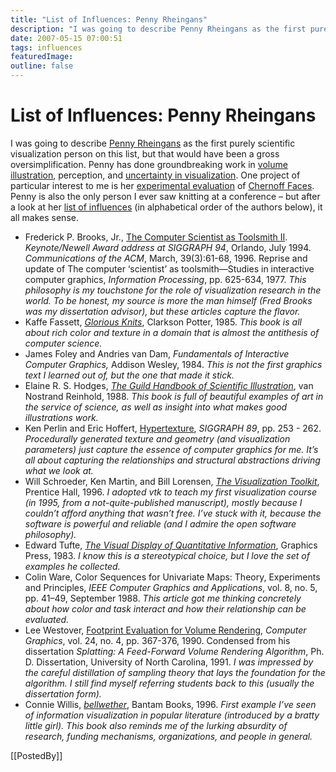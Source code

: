 ```yaml
---
title: "List of Influences: Penny Rheingans"
description: "I was going to describe Penny Rheingans as the first purely scientific visualization person on this list, but that would have been a gross oversimplification. Penny has done groundbreaking work in volume illustration, perception, and uncertainty in visualization. One project of particular interest to me is an experimental evaluation of Chernoff Faces.  Penny is also the only person I ever saw knitting at a conference &ndash; but after a look at her list of influences (in alphabetical order of the authors below), it all make sense."
date: 2007-05-15 07:00:51
tags: influences
featuredImage: 
outline: false
---
```


# List of Influences: Penny Rheingans

I was going to describe <a href="http://www.csee.umbc.edu/~rheingan/">Penny Rheingans</a> as the first purely scientific visualization person on this list, but that would have been a gross oversimplification. Penny has done groundbreaking work in <a href="http://www.csee.umbc.edu/~ebert/npr/">volume illustration</a>, perception, and <a href="http://www.cs.umbc.edu/~rheingan/research/vivd.html">uncertainty in visualization</a>. One project of particular interest to me is her <a href="http://www.research.ibm.com/people/c/cjmorris/publications/Chernoff_990402.pdf">experimental evaluation</a> of <a href="/VisCrit/ChernoffFaces.html">Chernoff Faces</a>. Penny is also the only person I ever saw knitting at a conference – but after a look at her <a href="/blog/series-lists-of-influences.html">list of influences</a> (in alphabetical order of the authors below), it all makes sense.

- Frederick P. Brooks, Jr., <a href="http://www.cs.unc.edu/~brooks/Toolsmith-CACM.pdf">The Computer Scientist as Toolsmith II</a>. <em>Keynote/Newell Award address at SIGGRAPH 94</em>, Orlando, July 1994. <em>Communications of the ACM</em>, March, 39(3):61-68, 1996. Reprise and update of The computer ‘scientist’ as toolsmith—Studies in interactive computer graphics, <em>Information Processing</em>, pp. 625-634, 1977. <em>This philosophy is my touchstone for the role of visualization research in the world. To be honest, my source is more the man himself (Fred Brooks was my dissertation advisor), but these articles capture the flavor.</em>
- Kaffe Fassett, <em><a href="http://www.amazon.com/Glorious-Knits-Kaffe-Fassett/dp/0517558432/">Glorious Knits</a></em>, Clarkson Potter, 1985. <em>This book is all about rich color and texture in a domain that is almost the antithesis of computer science.</em>
- James Foley and Andries van Dam, <em>Fundamentals of Interactive Computer Graphics,</em> Addison Wesley, 1984. <em>This is not the first graphics text I learned out of, but the one that made it stick.</em>
- Elaine R. S. Hodges, <a href="http://www.amazon.com/Guild-Handbook-Scientific-Illustration/dp/0471360112"><em>The Guild Handbook of Scientific Illustration</em></a>, van Nostrand Reinhold, 1988. <em>This book is full of beautiful examples of art in the service of science, as well as insight into what makes good illustrations work.</em>
- Ken Perlin and Eric Hoffert, <a href="http://portal.acm.org/citation.cfm?id=74359">Hypertexture</a>, <em>SIGGRAPH 89</em>, pp. 253 - 262. <em>Procedurally generated texture and geometry (and visualization parameters) just capture the essence of computer graphics for me. It’s all about capturing the relationships and structural abstractions driving what we look at.</em>
- Will Schroeder, Ken Martin, and Bill Lorensen, <a href="http://www.amazon.com/Visualization-Toolkit-Object-Oriented-Approach-Graphics/dp/0139546944/"><em>The Visualization Toolkit</em></a>, Prentice Hall, 1996. <em>I adopted vtk to teach my first visualization course (in 1995, from a not-quite-published manuscript), mostly because I couldn’t afford anything that wasn’t free. I’ve stuck with it, because the software is powerful and reliable (and I admire the open software philosophy).</em>
- Edward Tufte, <a href="http://www.amazon.com/Visual-Display-Quantitative-Information-2nd/dp/0961392142/"><em>The Visual Display of Quantitative Information</em></a>, Graphics Press, 1983. <em>I know this is a stereotypical choice, but I love the set of examples he collected.</em>
- Colin Ware, Color Sequences for Univariate Maps: Theory, Experiments and Principles, <em>IEEE Computer Graphics and Applications</em>, vol. 8, no. 5, pp. 41–49, September 1988. <em>This article got me thinking concretely about how color and task interact and how their relationship can be evaluated.</em>
- Lee Westover, <a href="http://portal.acm.org/citation.cfm?id=97919&amp;dl=ACM&amp;coll=GUIDE">Footprint Evaluation for Volume Rendering</a>, <em>Computer Graphics</em>, vol. 24, no. 4, pp. 367-376, 1990. Condensed from his dissertation <em>Splatting: A Feed-Forward Volume Rendering Algorithm</em>, Ph. D. Dissertation, University of North Carolina, 1991. <em>I was impressed by the careful distillation of sampling theory that lays the foundation for the algorithm. I still find myself referring students back to this (usually the dissertation form).</em>
- Connie Willis, <a href="http://www.amazon.com/Bellwether-Connie-Willis/dp/0553562967"><em>bellwether</em></a>, Bantam Books, 1996. <em>First example I’ve seen of information visualization in popular literature (introduced by a bratty little girl). This book also reminds me of the lurking absurdity of research, funding mechanisms, organizations, and people in general.</em>

[[PostedBy]]

